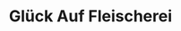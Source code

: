 ---
title: "Glück Auf Fleischerei"
url: /zwickau/glueck-auf-fleischerei-innere-plauensche-strasse/
shop: Metzgerei
---